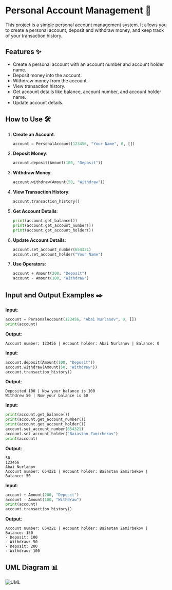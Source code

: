 # Personal Account Management 🏦

This project is a simple personal account management system. It allows you to create a personal account, deposit and withdraw money, and keep track of your transaction history.

## Features ✨

- Create a personal account with an account number and account holder name.
- Deposit money into the account.
- Withdraw money from the account.
- View transaction history.
- Get account details like balance, account number, and account holder name.
- Update account details.

## How to Use 🛠️    
1. **Create an Account**:
   ```python
   account = PersonalAccount(123456, "Your Name", 0, [])
   ```
2. **Deposit Money**:
    ```python
    account.deposit(Amount(100, "Deposit"))
    ```
    
3. **Withdraw Money**:
    ```python
    account.withdraw(Amount(50, "Withdraw"))
    ```
    
4. **View Transaction History**:
    ```python
    account.transaction_history()
    ```
    
5. **Get Account Details**:
    ```python
    print(account.get_balance())
    print(account.get_account_number())
    print(account.get_account_holder())
    ```
    
6. **Update Account Details**:
    ```python
    account.set_account_number(654321)
    account.set_account_holder("Your Name")
    ```
    
7. **Use Operators**: 
    ```python
    account + Amount(200, "Deposit")
    account - Amount(100, "Withdraw")
    ```

## Input and Output Examples ✒️
**Input**:
```python   
account = PersonalAccount(123456, "Abai Nurlanov", 0, [])
print(account)
```
**Output**:
```ssh
Account number: 123456 | Account holder: Abai Nurlanov | Balance: 0
```

**Input**:
```python
account.deposit(Amount(100, "Deposit"))
account.withdraw(Amount(50, "Withdraw"))
account.transaction_history()
```

**Output**:
```ssh
Deposited 100 | Now your balance is 100
Withdrew 50 | Now your balance is 50
```

**Input**:
```python
print(account.get_balance())
print(account.get_account_number())
print(account.get_account_holder())
account.set_account_number(654321)
account.set_account_holder("Baiastan Zamirbekov")
print(account)
```

**Output**:
```ssh
50
123456
Abai Nurlanov
Account number: 654321 | Account holder: Baiastan Zamirbekov | Balance: 50
```

**Input**:
```python
account + Amount(200, "Deposit")
account - Amount(100, "Withdraw")
print(account)
account.transaction_history()
```

**Output**:
```ssh
Account number: 654321 | Account holder: Baiastan Zamirbekov | Balance: 150
- Deposit: 100
- Withdraw: 50
- Deposit: 200
- Withdraw: 100
```

## UML Diagram 📊
![UML](https://i.ibb.co/Q3pQV799/UML-Pers-Acc.jpg)

